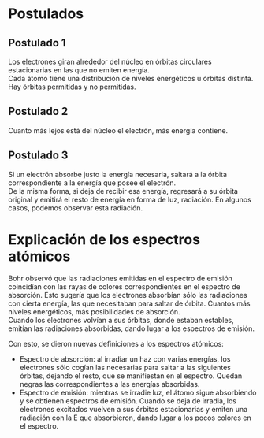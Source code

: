 # Postulados

## Postulado 1
Los electrones giran alrededor del núcleo en órbitas circulares estacionarias en las que no emiten energía.  
Cada átomo tiene una distribución de niveles energéticos u órbitas distinta. Hay órbitas permitidas y no permitidas.

## Postulado 2
Cuanto más lejos está del núcleo el electrón, más energía contiene.

## Postulado 3
Si un electrón absorbe justo la energía necesaria, saltará a la órbita correspondiente a la energía que posee el electrón.  
De la misma forma, si deja de recibir esa energía, regresará a su órbita original y emitirá el resto de energía en forma de luz, radiación. En algunos casos, podemos observar esta radiación.

# Explicación de los espectros atómicos
Bohr observó que las radiaciones emitidas en el espectro de emisión coincidían con las rayas de colores correspondientes en el espectro de absorción. Esto sugería que los electrones absorbían sólo las radiaciones con cierta energía, las que necesitaban para saltar de órbita. Cuantos más niveles energéticos, más posibilidades de absorción.  
Cuando los electrones volvían a sus órbitas, donde estaban estables, emitían las radiaciones absorbidas, dando lugar a los espectros de emisión.  

Con esto, se dieron nuevas definiciones a los espectros atómicos:
- Espectro de absorción: al irradiar un haz con varias energías, los electrones sólo cogían las necesarias para saltar a las siguientes órbitas, dejando el resto, que se manifiestan en el espectro. Quedan negras las correspondientes a las energías absorbidas.
- Espectro de emisión: mientras se irradie luz, el átomo sigue absorbiendo y se obtienen espectros de emisión. Cuando se deja de irradia, los electrones excitados vuelven a sus órbitas estacionarias y emiten una radiación con la E que absorbieron, dando lugar a los pocos colores en el espectro.
